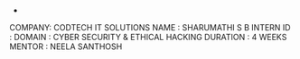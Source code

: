 *
COMPANY: CODTECH IT SOLUTIONS
NAME : SHARUMATHI S B
INTERN ID : 
DOMAIN : CYBER SECURITY & ETHICAL HACKING
DURATION : 4 WEEKS
MENTOR : NEELA SANTHOSH
